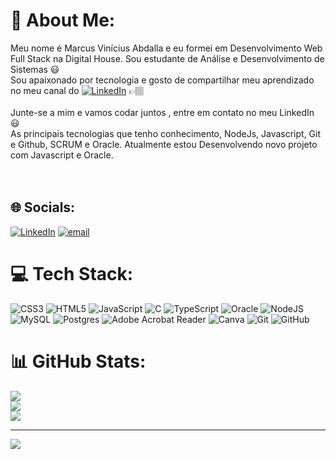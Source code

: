 # 💫 About Me:
Meu nome é Marcus Vinícius Abdalla e eu formei em Desenvolvimento Web Full Stack na Digital House. Sou estudante de Análise e Desenvolvimento de Sistemas 😃️<br>Sou apaixonado por tecnologia e gosto de compartilhar meu aprendizado no meu canal do [![LinkedIn](https://img.shields.io/badge/LinkedIn-%230077B5.svg?logo=linkedin&logoColor=white)](https://linkedin.com/in/marcusviniciusabdalla) 👉🏽️<br><br>Junte-se a mim e vamos codar juntos , entre em contato no meu LinkedIn 😃️<br>As principais tecnologias que tenho conhecimento, NodeJs, Javascript, Git e Github, SCRUM e Oracle. Atualmente estou Desenvolvendo novo projeto com Javascript e Oracle.<br><br><br>


## 🌐 Socials:
[![LinkedIn](https://img.shields.io/badge/LinkedIn-%230077B5.svg?logo=linkedin&logoColor=white)](https://linkedin.com/in/marcusviniciusabdalla) [![email](https://img.shields.io/badge/Email-D14836?logo=gmail&logoColor=white)](mailto:marcusviniciusabdalla@gmail.com) 

# 💻 Tech Stack:
![CSS3](https://img.shields.io/badge/css3-%231572B6.svg?style=for-the-badge&logo=css3&logoColor=white) ![HTML5](https://img.shields.io/badge/html5-%23E34F26.svg?style=for-the-badge&logo=html5&logoColor=white) ![JavaScript](https://img.shields.io/badge/javascript-%23323330.svg?style=for-the-badge&logo=javascript&logoColor=%23F7DF1E) ![C](https://img.shields.io/badge/c-%2300599C.svg?style=for-the-badge&logo=c&logoColor=white) ![TypeScript](https://img.shields.io/badge/typescript-%23007ACC.svg?style=for-the-badge&logo=typescript&logoColor=white) ![Oracle](https://img.shields.io/badge/Oracle-F80000?style=for-the-badge&logo=oracle&logoColor=white) ![NodeJS](https://img.shields.io/badge/node.js-6DA55F?style=for-the-badge&logo=node.js&logoColor=white) ![MySQL](https://img.shields.io/badge/mysql-4479A1.svg?style=for-the-badge&logo=mysql&logoColor=white) ![Postgres](https://img.shields.io/badge/postgres-%23316192.svg?style=for-the-badge&logo=postgresql&logoColor=white) ![Adobe Acrobat Reader](https://img.shields.io/badge/Adobe%20Acrobat%20Reader-EC1C24.svg?style=for-the-badge&logo=Adobe%20Acrobat%20Reader&logoColor=white) ![Canva](https://img.shields.io/badge/Canva-%2300C4CC.svg?style=for-the-badge&logo=Canva&logoColor=white) ![Git](https://img.shields.io/badge/git-%23F05033.svg?style=for-the-badge&logo=git&logoColor=white) ![GitHub](https://img.shields.io/badge/github-%23121011.svg?style=for-the-badge&logo=github&logoColor=white)
# 📊 GitHub Stats:
![](https://github-readme-stats.vercel.app/api?username=MarcusViniciusAbdalla&theme=dark&hide_border=false&include_all_commits=true&count_private=true)<br/>
![](https://nirzak-streak-stats.vercel.app/?user=MarcusViniciusAbdalla&theme=dark&hide_border=false)<br/>
![](https://github-readme-stats.vercel.app/api/top-langs/?username=MarcusViniciusAbdalla&theme=dark&hide_border=false&include_all_commits=true&count_private=true&layout=compact)

---
[![](https://visitcount.itsvg.in/api?id=MarcusViniciusAbdalla&icon=0&color=0)](https://visitcount.itsvg.in)

<!-- Proudly created with GPRM ( https://gprm.itsvg.in ) -->
